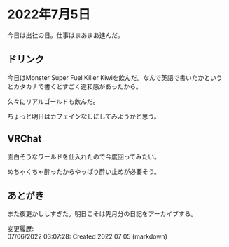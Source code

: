 # 2022年7月5日

今日は出社の日。仕事はまあまあ進んだ。

## ドリンク

今日はMonster Super Fuel Killer Kiwiを飲んだ。なんで英語で書いたかというとカタカナで書くとすごく違和感があったから。

久々にリアルゴールドも飲んだ。

ちょっと明日はカフェインなしにしてみようかと思う。

## VRChat

面白そうなワールドを仕入れたので今度回ってみたい。

めちゃくちゃ酔ったからやっぱり酔い止めが必要そう。

## あとがき

また夜更かししすぎた。明日こそは先月分の日記をアーカイブする。

変更履歴:  
07/06/2022 03:07:28: Created 2022 07 05 (markdown)  
